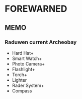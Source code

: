 # FOREWARNED

## MEMO
### Raduwen current Archeobay
- Hard Hat+
- Smart Watch+
- Photo Camera+
- Flashlight+
- Torch+
- Lighter
- Rader System+
- Compass
